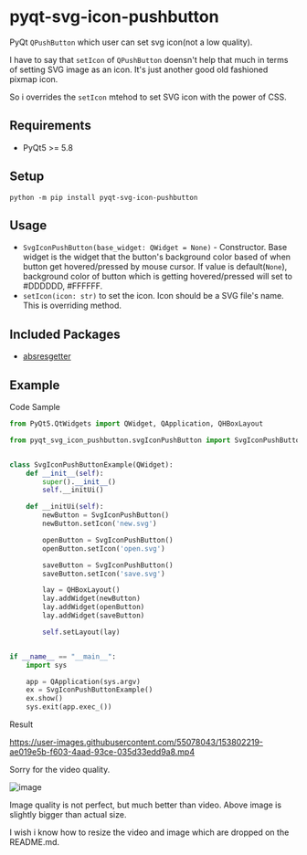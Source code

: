 # pyqt-svg-icon-pushbutton
PyQt ```QPushButton``` which user can set svg icon(not a low quality). 

I have to say that ```setIcon``` of ```QPushButton``` doensn't help that much in terms of setting SVG image as an icon. It's just another good old fashioned pixmap icon. 

So i overrides the ```setIcon``` mtehod to set SVG icon with the power of CSS. 

## Requirements
* PyQt5 >= 5.8

## Setup
`python -m pip install pyqt-svg-icon-pushbutton`

## Usage
* ```SvgIconPushButton(base_widget: QWidget = None)``` - Constructor. Base widget is the widget that the button's background color based of when button get hovered/pressed by mouse cursor. If value is default(```None```), background color of button which is getting hovered/pressed will set to #DDDDDD, #FFFFFF. 
* ```setIcon(icon: str)``` to set the icon. Icon should be a SVG file's name. This is overriding method.

## Included Packages
* <a href="https://github.com/yjg30737/absresgetter.git">absresgetter</a>

## Example
Code Sample
```python
from PyQt5.QtWidgets import QWidget, QApplication, QHBoxLayout

from pyqt_svg_icon_pushbutton.svgIconPushButton import SvgIconPushButton


class SvgIconPushButtonExample(QWidget):
    def __init__(self):
        super().__init__()
        self.__initUi()

    def __initUi(self):
        newButton = SvgIconPushButton()
        newButton.setIcon('new.svg')

        openButton = SvgIconPushButton()
        openButton.setIcon('open.svg')

        saveButton = SvgIconPushButton()
        saveButton.setIcon('save.svg')

        lay = QHBoxLayout()
        lay.addWidget(newButton)
        lay.addWidget(openButton)
        lay.addWidget(saveButton)

        self.setLayout(lay)


if __name__ == "__main__":
    import sys

    app = QApplication(sys.argv)
    ex = SvgIconPushButtonExample()
    ex.show()
    sys.exit(app.exec_())
```

Result

https://user-images.githubusercontent.com/55078043/153802219-ae019e5b-f603-4aad-93ce-035d33edd9a8.mp4

Sorry for the video quality.

![image](https://user-images.githubusercontent.com/55078043/153802633-5517f7ac-3d86-4d7f-b2de-40dbc10a19f8.png)

Image quality is not perfect, but much better than video. Above image is slightly bigger than actual size.

I wish i know how to resize the video and image which are dropped on the README.md.
